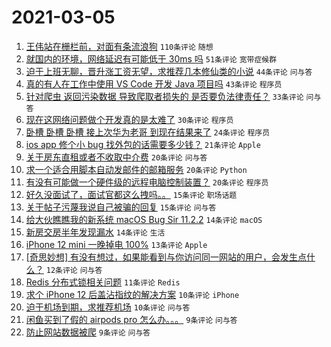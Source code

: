# 2021-03-05

1. [王伟站在栅栏前，对面有条流浪狗](https://www.v2ex.com/t/758647) `110条评论` `随想`
1. [就国内的环境，网络延迟有可能低于 30ms 吗](https://www.v2ex.com/t/758672) `51条评论` `宽带症候群`
1. [迫于上班无聊，晋升涨工资无望，求推荐几本修仙类的小说](https://www.v2ex.com/t/758679) `44条评论` `问与答`
1. [真的有人在工作中使用 VS Code 开发 Java 项目吗](https://www.v2ex.com/t/758653) `43条评论` `程序员`
1. [针对爬虫 返回污染数据 导致爬取者损失的 是否要负法律责任？](https://www.v2ex.com/t/758688) `33条评论` `问与答`
1. [现在这网络问题做个开发真的是太难了](https://www.v2ex.com/t/758736) `30条评论` `程序员`
1. [卧槽 卧槽 卧槽 接上次华为老哥 到现在结果来了](https://www.v2ex.com/t/758690) `24条评论` `程序员`
1. [ios app 修个小 bug 找外包的话需要多少钱？](https://www.v2ex.com/t/758681) `21条评论` `Apple`
1. [关于房东直租或者不收取中介费](https://www.v2ex.com/t/758703) `20条评论` `问与答`
1. [求一个适合用脚本自动发邮件的邮箱服务](https://www.v2ex.com/t/758665) `20条评论` `Python`
1. [有没有可能做一个硬件级的远程电脑控制装置？](https://www.v2ex.com/t/758654) `20条评论` `程序员`
1. [好久没面试了，面试官都这么拽吗。。](https://www.v2ex.com/t/758741) `15条评论` `职场话题`
1. [关于帖子污蔑我说自己被骗的回复](https://www.v2ex.com/t/758649) `15条评论` `问与答`
1. [给大伙瞧瞧我的新系统 macOS Bug Sir 11.2.2](https://www.v2ex.com/t/758691) `14条评论` `macOS`
1. [新房交房半年发现漏水](https://www.v2ex.com/t/758662) `14条评论` `生活`
1. [iPhone 12 mini 一晚掉电 100%](https://www.v2ex.com/t/758728) `13条评论` `Apple`
1. [[奇思妙想] 有没有想过，如果能看到与你访问同一网站的用户，会发生点什么？](https://www.v2ex.com/t/758713) `12条评论` `问与答`
1. [Redis 分布式锁相关问题](https://www.v2ex.com/t/758657) `11条评论` `Redis`
1. [求个 iPhone 12 后盖沾指纹的解决方案](https://www.v2ex.com/t/758710) `10条评论` `iPhone`
1. [迫于机场到期，求推荐机场](https://www.v2ex.com/t/758682) `10条评论` `问与答`
1. [闲鱼买到了假的 airpods pro 怎么办。。。](https://www.v2ex.com/t/758663) `9条评论` `问与答`
1. [防止网站数据被爬](https://www.v2ex.com/t/758658) `9条评论` `问与答`
